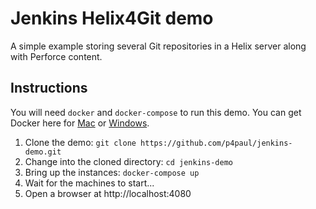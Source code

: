 # Jenkins Helix4Git demo
A simple example storing several Git repositories in a Helix server along with Perforce content.

## Instructions
You will need `docker` and `docker-compose` to run this demo.  You can get Docker here for [Mac](https://download.docker.com/mac/stable/Docker.dmg) or [Windows](https://download.docker.com/win/stable/InstallDocker.msi).

1. Clone the demo: `git clone https://github.com/p4paul/jenkins-demo.git`
2. Change into the cloned directory: `cd jenkins-demo`
3. Bring up the instances: `docker-compose up`
4. Wait for the machines to start...
5. Open a browser at http://localhost:4080
